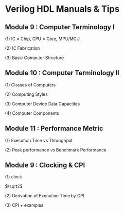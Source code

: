 # Verilog HDL Manuals & Tips
## Module 9 : Computer Terminology I

(1) IC = Chip, CPU = Core, MPU/MCU

(2) IC Fabrication

(3) Basic Computer Structure

## Module 10 : Computer Terminology II

(1) Classes of Computers

(2) Computing Styles

(3) Computer Device Data Capacities

(4) Computer Components

## Module 11 : Performance Metric

(1) Execution Time vs Throughput

(2) Peak performance vs Benchmark Performance

## Module 9 : Clocking & CPI

(1) clock

$`\sqrt2`$
 
(2) Derivation of Execution Time by CPI

 
(3) CPI + examples
 
